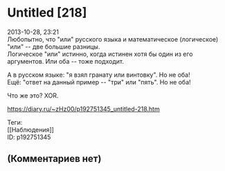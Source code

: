 Untitled [218]
==============

  
2013-10-28, 23:21  
 Любопытно, что "или" русского языка и математическое (логическое) "или" -- две большие разницы.   
 Логическое "или" истинно, когда истинен хотя бы один из его аргументов. Или оба -- тоже подходит.   
   
 А в русском языке: "я взял гранату или винтовку". Но не оба!   
 Ещё: "ответ на данный пример -- "три" или "пять". Но не оба!   
   
 Что же это? XOR.   
  
<https://diary.ru/~zHz00/p192751345_untitled-218.htm>  
  
Теги:  
[[Наблюдения]]  
ID: p192751345  


(Комментариев нет)
------------------